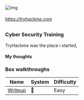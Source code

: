 ![img](https://miro.medium.com/v2/resize:fit:720/format:webp/1*yDuZYabQJjMseMIZXSCQXQ.png)

###### https://tryhackme.com

### Cyber Security Training

TryHackme was the place i started, 




#### My thoughts





### Box walkthroughs

| Name | System | Difficulty |
| ---- | ---- | ---- |
| [Writeup](https://github.com/suljov/CTF-Walkthroughs/blob/main/tryhackme/THM%20Opacity_report.pdf) | 🐧 | Easy |





